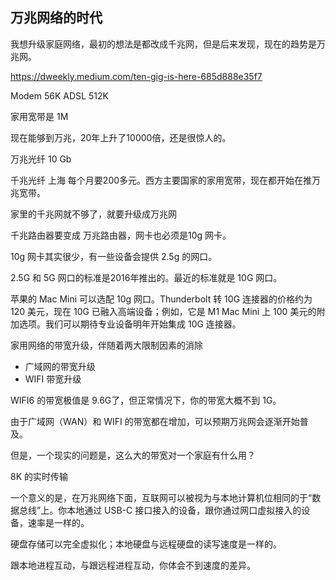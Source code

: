 ## 万兆网络的时代

我想升级家庭网络，最初的想法是都改成千兆网，但是后来发现，现在的趋势是万兆网。

https://dweekly.medium.com/ten-gig-is-here-685d888e35f7

Modem 56K
ADSL 512K

家用宽带是 1M

现在能够到万兆，20年上升了10000倍，还是很惊人的。

万兆光纤 10 Gb

千兆光纤 上海 每个月要200多元。西方主要国家的家用宽带，现在都开始在推万兆宽带。

家里的千兆网就不够了，就要升级成万兆网

千兆路由器要变成 万兆路由器，网卡也必须是10g 网卡。

10g 网卡其实很少，有一些设备会提供 2.5g 的网口。

2.5G 和 5G 网口的标准是2016年推出的。最近的标准就是 10G 网口。

苹果的 Mac Mini 可以选配 10g 网口。Thunderbolt 转 10G 连接器的价格约为 120 美元，现在 10G 已融入高端设备；例如，它是 M1 Mac Mini 上 100 美元的附加选项。我们可以期待专业设备明年开始集成 10G 连接器。

家用网络的带宽升级，伴随着两大限制因素的消除

- 广域网的带宽升级
- WIFI 带宽升级

WIFI6 的带宽极值是 9.6G了，但正常情况下，你的带宽大概不到 1G。

由于广域网（WAN）和 WIFI 的带宽都在增加，可以预期万兆网会逐渐开始普及。

但是，一个现实的问题是，这么大的带宽对一个家庭有什么用？

8K 的实时传输

一个意义的是，在万兆网络下面，互联网可以被视为与本地计算机位相同的于“数据总线”上。你本地通过 USB-C 接口接入的设备，跟你通过网口虚拟接入的设备，速率是一样的。

硬盘存储可以完全虚拟化；本地硬盘与远程硬盘的读写速度是一样的。

跟本地进程互动，与跟远程进程互动，你体会不到速度的差异。